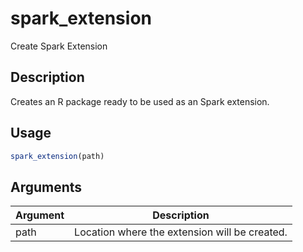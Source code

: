 # spark_extension


Create Spark Extension




## Description

Creates an R package ready to be used as an Spark extension.





## Usage
```r
spark_extension(path)
```




## Arguments


Argument      |Description
------------- |----------------
path | Location where the extension will be created.






